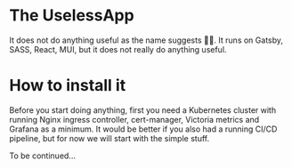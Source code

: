 # The UselessApp

It does not do anything useful as the name suggests 🤷‍♂️. It runs on Gatsby, SASS, React, MUI, but it does not really do anything useful.

# How to install it

Before you start doing anything, first you need a Kubernetes cluster with running Nginx ingress controller, cert-manager, Victoria metrics and Grafana as a minimum. It would be better if you also had a running CI/CD pipeline, but for now we will start with the simple stuff.

To be continued...

